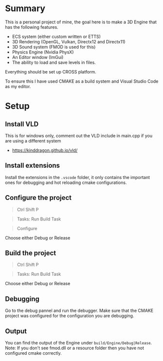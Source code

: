 # Summary

This is a personal project of mine, the goal here is to make a 3D Engine that has the following features.

- ECS system (either custom written or ETTS)
- 3D Rendering (OpenGL, Vulkan, Directx12 and Directx11)
- 3D Sound system (FMOD is used for this)
- Physics Engine (Nvidia PhysX)
- An Editor window (ImGui)
- The ability to load and save levels in files.

Everything should be set up CROSS platform.

To ensure this I have used CMAKE as a build system and Visual Studio Code as my editor.

# Setup

## Install VLD

This is for windows only, comment out the VLD include in main.cpp if you are
using a different system

- https://kinddragon.github.io/vld/

## Install extensions

Install the extensions in the `.vscode` folder, it only contains the important ones for debugging and hot reloading cmake configurations.

## Configure the project

>Ctrl Shift P

>Tasks: Run Build Task

>Configure

Choose either Debug or Release

## Build the project

>Ctrl Shift P

>Tasks: Run Build Task

Choose either Debug or Release

## Debugging

Go to the debug pannel and run the debugger. Make sure that the CMAKE project was configured for the
configuration you are debugging.

## Output

You can find the output of the Engine under `build/Engine/Debug|Release`.
Note: If you don't see fmod.dll or a resource folder then you have not configured cmake correctly.
